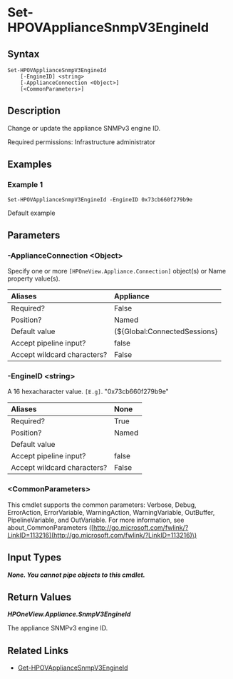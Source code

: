 ﻿---
description: Change the appliance SNMPv3 Engine ID
---

# Set-HPOVApplianceSnmpV3EngineId

## Syntax

```text
Set-HPOVApplianceSnmpV3EngineId
    [-EngineID] <string>
    [-ApplianceConnection <Object>]
    [<CommonParameters>]
```

## Description

Change or update the appliance SNMPv3 engine ID.

Required permissions: Infrastructure administrator

## Examples

###  Example 1 

```text
Set-HPOVApplianceSnmpV3EngineId -EngineID 0x73cb660f279b9e

```

Default example

## Parameters

### -ApplianceConnection &lt;Object&gt;

Specify one or more `[HPOneView.Appliance.Connection]` object(s) or Name property value(s).

| Aliases | Appliance |
| :--- | :--- |
| Required? | False |
| Position? | Named |
| Default value | (${Global:ConnectedSessions} | ? Default) |
| Accept pipeline input? | false |
| Accept wildcard characters? | False |

### -EngineID &lt;string&gt;

A 16 hexacharacter value. `[E.g]`. "0x73cb660f279b9e"

| Aliases | None |
| :--- | :--- |
| Required? | True |
| Position? | Named |
| Default value |  |
| Accept pipeline input? | false |
| Accept wildcard characters? | False |

### &lt;CommonParameters&gt;

This cmdlet supports the common parameters: Verbose, Debug, ErrorAction, ErrorVariable, WarningAction, WarningVariable, OutBuffer, PipelineVariable, and OutVariable. For more information, see about\_CommonParameters \([http://go.microsoft.com/fwlink/?LinkID=113216](http://go.microsoft.com/fwlink/?LinkID=113216)\)

## Input Types

_**None.  You cannot pipe objects to this cmdlet.**_

## Return Values

_**HPOneView.Appliance.SnmpV3EngineId**_

The appliance SNMPv3 engine ID.

## Related Links

* [Get-HPOVApplianceSnmpV3EngineId](get-hpovappliancesnmpv3engineid.md)
